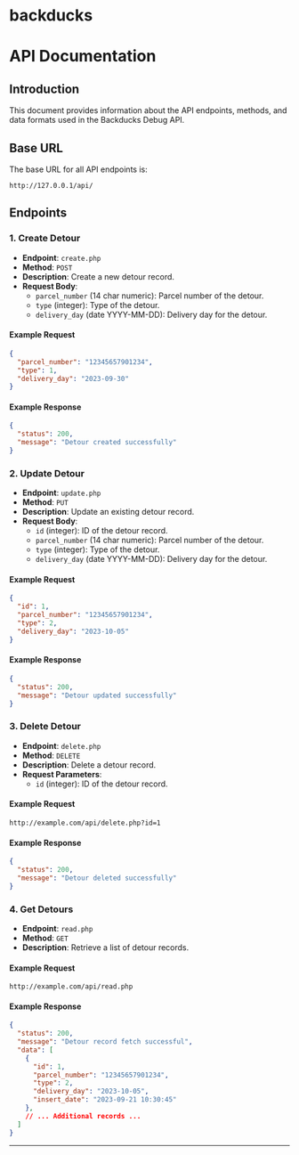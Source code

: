 # backducks

# API Documentation

## Introduction

This document provides information about the API endpoints, methods, and data formats used in the Backducks Debug API.

## Base URL

The base URL for all API endpoints is:

```
http://127.0.0.1/api/
```

## Endpoints

### 1. Create Detour

- **Endpoint**: `create.php`
- **Method**: `POST`
- **Description**: Create a new detour record.
- **Request Body**:
  - `parcel_number` (14 char numeric): Parcel number of the detour.
  - `type` (integer): Type of the detour.
  - `delivery_day` (date YYYY-MM-DD): Delivery day for the detour.

#### Example Request

```json
{
  "parcel_number": "12345657901234",
  "type": 1,
  "delivery_day": "2023-09-30"
}
```

#### Example Response

```json
{
  "status": 200,
  "message": "Detour created successfully"
}
```

### 2. Update Detour

- **Endpoint**: `update.php`
- **Method**: `PUT`
- **Description**: Update an existing detour record.
- **Request Body**:
  - `id` (integer): ID of the detour record.
  - `parcel_number` (14 char numeric): Parcel number of the detour.
  - `type` (integer): Type of the detour.
  - `delivery_day` (date YYYY-MM-DD): Delivery day for the detour.

#### Example Request

```json
{
  "id": 1,
  "parcel_number": "12345657901234",
  "type": 2,
  "delivery_day": "2023-10-05"
}
```

#### Example Response

```json
{
  "status": 200,
  "message": "Detour updated successfully"
}
```

### 3. Delete Detour

- **Endpoint**: `delete.php`
- **Method**: `DELETE`
- **Description**: Delete a detour record.
- **Request Parameters**:
  - `id` (integer): ID of the detour record.

#### Example Request

```
http://example.com/api/delete.php?id=1
```

#### Example Response

```json
{
  "status": 200,
  "message": "Detour deleted successfully"
}
```

### 4. Get Detours

- **Endpoint**: `read.php`
- **Method**: `GET`
- **Description**: Retrieve a list of detour records.

#### Example Request

```
http://example.com/api/read.php
```

#### Example Response

```json
{
  "status": 200,
  "message": "Detour record fetch successful",
  "data": [
    {
      "id": 1,
      "parcel_number": "12345657901234",
      "type": 2,
      "delivery_day": "2023-10-05",
      "insert_date": "2023-09-21 10:30:45"
    },
    // ... Additional records ...
  ]
}
```

---
